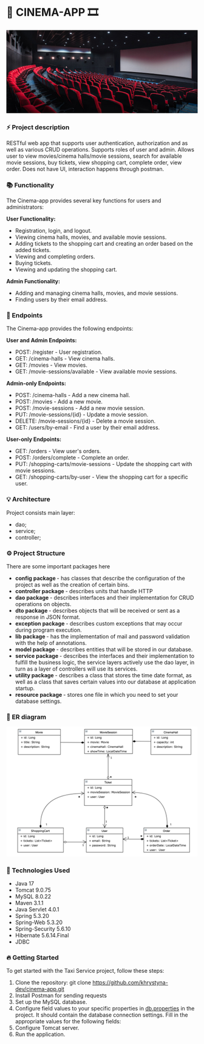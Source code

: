 # 🎥 CINEMA-APP 🎞

![cinema.jpeg](cinema.jpeg)

### ⚡️ Project description
RESTful web app that supports user authentication, authorization and as well as various CRUD operations. Supports roles of user and admin. Allows user to view movies/cinema halls/movie sessions, search for available movie sessions, buy tickets, view shopping cart, complete order, view order. Does not have UI, interaction happens through postman. 

### 📚 Functionality
The Cinema-app provides several key functions for users and administrators:

<b> User Functionality: </b>

- Registration, login, and logout.
- Viewing cinema halls, movies, and available movie sessions.
- Adding tickets to the shopping cart and creating an order based on the added tickets.
- Viewing and completing orders.
- Buying tickets.
- Viewing and updating the shopping cart.

<b> Admin Functionality: </b>

- Adding and managing cinema halls, movies, and movie sessions.
- Finding users by their email address.

### 🎯 Endpoints
The Cinema-app provides the following endpoints:

<b> User and Admin Endpoints: </b>

- POST: /register - User registration.
- GET: /cinema-halls - View cinema halls.
- GET: /movies - View movies.
- GET: /movie-sessions/available - View available movie sessions.

<b> Admin-only Endpoints: </b>

- POST: /cinema-halls - Add a new cinema hall.
- POST: /movies - Add a new movie.
- POST: /movie-sessions - Add a new movie session.
- PUT: /movie-sessions/{id} - Update a movie session.
- DELETE: /movie-sessions/{id} - Delete a movie session.
- GET: /users/by-email - Find a user by their email address.

<b> User-only Endpoints: </b>

- GET: /orders - View user's orders.
- POST: /orders/complete - Complete an order.
- PUT: /shopping-carts/movie-sessions - Update the shopping cart with movie sessions.
- GET: /shopping-carts/by-user - View the shopping cart for a specific user.

### 💡 Architecture
Project consists main layer:
* dao;
* service;
* controller;

### ⚙️ Project Structure
There are some important packages here

- <b> config package </b> - has classes that describe the configuration of the project as well as the creation of certain bins.
- <b> controller package </b> - describes units that handle HTTP
- <b> dao package </b> - describes interfaces and their implementation for CRUD operations on objects.
- <b> dto package </b> - describes objects that will be received or sent as a response in JSON format.
- <b> exception package </b> - describes custom exceptions that may occur during program execution.
- <b> lib package </b> - has the implementation of mail and password validation with the help of annotations.
- <b> model package </b> - describes entities that will be stored in our database.
- <b> service package </b> - describes the interfaces and their implementation to fulfill the business logic, the service layers actively use the dao layer, in turn as a layer of controllers will use its services.
- <b> utility package </b> - describes a class that stores the time date format, as well as a class that saves certain values into our database at application startup.
- <b> resource package </b> - stores one file in which you need to set your database settings.

### 📖️ ER diagram
![structure.jpg](structure.jpg)

### 🤖 Technologies Used
* Java 17
* Tomcat 9.0.75
* MySQL 8.0.22
* Maven 3.1.1
* Java Servlet 4.0.1
* Spring 5.3.20
* Spring-Web 5.3.20
* Spring-Security 5.6.10
* Hibernate 5.6.14.Final
* JDBC

### 🔥 Getting Started
To get started with the Taxi Service project, follow these steps:
1. Clone the repository: git clone https://github.com/khrystyna-dev/cinema-app.git
2. Install Postman for sending requests
3. Set up the MySQL database.
4. Configure field values to your specific properties in [db.properties](src/main/resources/db.properties) in the project. It should contain the database connection settings. Fill in the appropriate values for the following fields:
5. Configure Tomcat server.
6. Run the application.